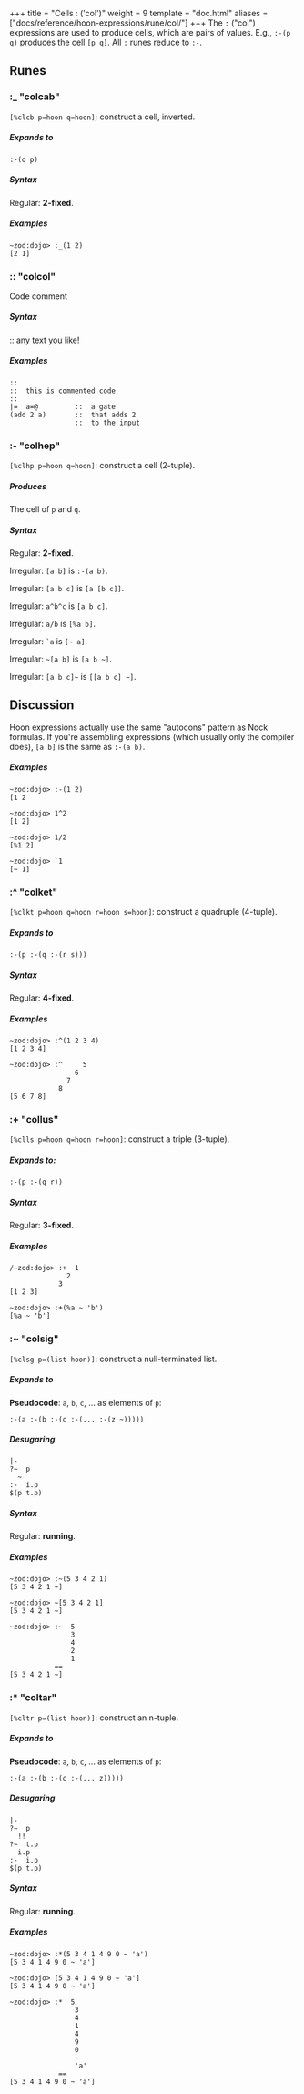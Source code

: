 +++
title = "Cells : ('col')"
weight = 9
template = "doc.html"
aliases = ["docs/reference/hoon-expressions/rune/col/"]
+++
The `:` ("col") expressions are used to produce cells, which are pairs of values.  E.g., `:-(p q)` produces the cell `[p q]`.  All `:` runes reduce to `:-`.

## Runes

### :_ "colcab"

`[%clcb p=hoon q=hoon]`; construct a cell, inverted.

##### Expands to

```hoon
:-(q p)
```

##### Syntax

Regular: **2-fixed**.

##### Examples

```
~zod:dojo> :_(1 2)
[2 1]
```

### :: "colcol"

Code comment

##### Syntax

::  any text you like!

##### Examples

```hoon
::
::  this is commented code
::
|=  a=@         ::  a gate
(add 2 a)       ::  that adds 2
                ::  to the input
```

### :- "colhep"

`[%clhp p=hoon q=hoon]`: construct a cell (2-tuple).

##### Produces

The cell of `p` and `q`.

##### Syntax

Regular: **2-fixed**.

Irregular: `[a b]` is `:-(a b)`.

Irregular: `[a b c]` is `[a [b c]]`.

Irregular: `a^b^c` is `[a b c]`.

Irregular: `a/b` is `[%a b]`.

Irregular: `` `a `` is `[~ a]`.

Irregular: `~[a b]` is `[a b ~]`.

Irregular: `[a b c]~` is `[[a b c] ~]`.

## Discussion

Hoon expressions actually use the same "autocons" pattern as Nock
formulas.  If you're assembling expressions (which usually only the
compiler does), `[a b]` is the same as `:-(a b)`.

##### Examples

```
~zod:dojo> :-(1 2)
[1 2

~zod:dojo> 1^2
[1 2]

~zod:dojo> 1/2
[%1 2]

~zod:dojo> `1
[~ 1]
```

### :^ "colket"

`[%clkt p=hoon q=hoon r=hoon s=hoon]`: construct a quadruple (4-tuple).

##### Expands to

```hoon
:-(p :-(q :-(r s)))
```

##### Syntax

Regular: **4-fixed**.

##### Examples

```
~zod:dojo> :^(1 2 3 4)
[1 2 3 4]

~zod:dojo> :^     5
                6
              7
            8
[5 6 7 8]
```

### :+ "collus"


`[%clls p=hoon q=hoon r=hoon]`: construct a triple (3-tuple).

##### Expands to:

```hoon
:-(p :-(q r))
```

##### Syntax

Regular: **3-fixed**.

##### Examples

```
/~zod:dojo> :+  1
              2
            3
[1 2 3]

~zod:dojo> :+(%a ~ 'b')
[%a ~ 'b']
```

### :~ "colsig"

`[%clsg p=(list hoon)]`: construct a null-terminated list.

##### Expands to

**Pseudocode**: `a`, `b`, `c`, ... as elements of `p`:

```hoon
:-(a :-(b :-(c :-(... :-(z ~)))))
```

##### Desugaring

```hoon
|-
?~  p
  ~
:-  i.p
$(p t.p)
```

##### Syntax

Regular: **running**.

##### Examples

```
~zod:dojo> :~(5 3 4 2 1)
[5 3 4 2 1 ~]

~zod:dojo> ~[5 3 4 2 1]
[5 3 4 2 1 ~]

~zod:dojo> :~  5
               3
               4
               2
               1
           ==
[5 3 4 2 1 ~]
```

### :* "coltar"

`[%cltr p=(list hoon)]`: construct an n-tuple.

##### Expands to

**Pseudocode**: `a`, `b`, `c`, ... as elements of `p`:

```hoon
:-(a :-(b :-(c :-(... z)))))
```

##### Desugaring

```hoon
|-
?~  p
  !!
?~  t.p
  i.p
:-  i.p
$(p t.p)
```

##### Syntax

Regular: **running**.

##### Examples

```
~zod:dojo> :*(5 3 4 1 4 9 0 ~ 'a')
[5 3 4 1 4 9 0 ~ 'a']

~zod:dojo> [5 3 4 1 4 9 0 ~ 'a']
[5 3 4 1 4 9 0 ~ 'a']

~zod:dojo> :*  5
                3
                4
                1
                4
                9
                0
                ~
                'a'
            ==
[5 3 4 1 4 9 0 ~ 'a']
```
